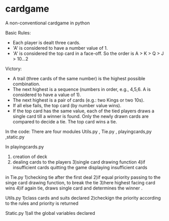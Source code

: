 # cardgame
A non-conventional cardgame in python


Basic Rules:
- Each player is dealt three cards.
- 'A' is considered to have a number value of 1.
- 'A' is considered the top card in a face-off. So the order is A > K > Q > J > 10...2

Victory:
- A trail (three cards of the same number) is the highest possible combination.
- The next highest is a sequence (numbers in order, e.g., 4,5,6. A is considered to have a value of 1).
- The next highest is a pair of cards (e.g.: two Kings or two 10s).
- If all else fails, the top card (by number value wins).
- If the top card has the same value, each of the tied players draws a single card till a winner is found. Only the newly drawn cards are compared to decide a tie. The top card wins a tie.

In the code:
There are four modules Utils.py , Tie.py , playingcards,py ,static.py

In playingcards.py
1) creation of deck
2) dealing cards to the players
3)single card drawing function
4)if insufficient cards quitting the game displaying insufficient cards

in Tie.py
1)checking tie after the first deal
2)if equal priority passing to the singe card drawing function, to break the tie
3)here highest facing card wins
4)if again tie, draws single card and determines the winner .

Utils.py
1)class cards and suits declared
2)checkign the priority according to the rules and priority is returned

Static.py
1)all the global variables declared




